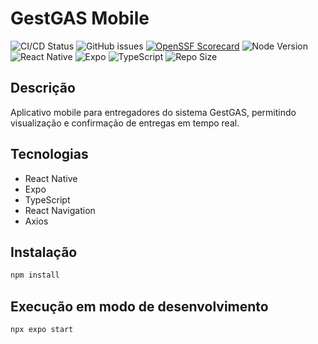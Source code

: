 # GestGAS Mobile

![CI/CD Status](https://github.com/tassyosilva/gestGAS-mobile/actions/workflows/build.yml/badge.svg)
![GitHub issues](https://img.shields.io/github/issues/tassyosilva/gestGAS-mobile)
[![OpenSSF Scorecard](https://api.securityscorecards.dev/projects/github/tassyosilva/gestGAS-mobile/badge)](https://api.securityscorecards.dev/projects/github/tassyosilva/gestGAS-mobile)
![Node Version](https://img.shields.io/badge/node-22.17-brightgreen)
![React Native](https://img.shields.io/badge/React%20Native-0.76.6-blue)
![Expo](https://img.shields.io/badge/Expo-52.0.21-black)
![TypeScript](https://img.shields.io/badge/TypeScript-5.3.3-blue)
![Repo Size](https://img.shields.io/github/repo-size/tassyosilva/gestGAS-mobile)

## Descrição

Aplicativo mobile para entregadores do sistema GestGAS, permitindo visualização e confirmação de entregas em tempo real.

## Tecnologias

- React Native
- Expo
- TypeScript
- React Navigation
- Axios

## Instalação

```bash
npm install
```

## Execução em modo de desenvolvimento

```bash
npx expo start
```